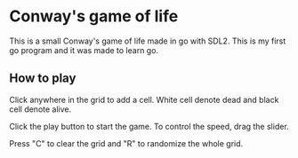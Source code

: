# Conway's game of life
This is a small Conway's game of life made in go with SDL2. This is my first go program and it was made to learn go.

## How to play
Click anywhere in the grid to add a cell. White cell denote dead and black cell denote alive.

Click the play button to start the game. To control the speed, drag the slider.

Press "C" to clear the grid and "R" to randomize the whole grid.

